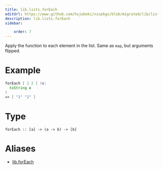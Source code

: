 ```yaml
---
title: lib.lists.forEach
editUrl: https://www.github.com/hsjobeki/nixpkgs/blob/migrated/lib/lists.nix#L52C13
description: lib.lists.forEach
sidebar:

    order: 7
---
```


Apply the function to each element in the list. Same as `map`, but arguments
flipped.

# Example

```nix
forEach [ 1 2 ] (x:
  toString x
)
=> [ "1" "2" ]
```

# Type

```
forEach :: [a] -> (a -> b) -> [b]
```


# Aliases

- [lib.forEach](/nix-doc-comments/reference/lib/lib-foreach)


